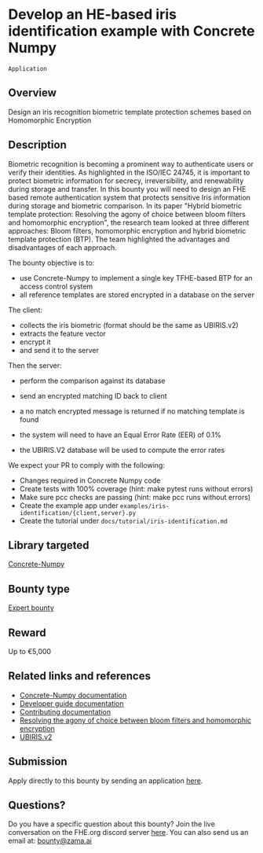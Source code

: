 # Develop an HE-based iris identification example with Concrete Numpy
`Application`

## Overview
Design an iris recognition biometric template protection schemes based on Homomorphic Encryption

## Description

Biometric recognition is becoming a prominent way to authenticate users or verify their identities. As highlighted in the ISO/IEC 24745, it is important to protect biometric information for secrecy, irreversibility, and renewability during storage and transfer.
In this bounty you will need to design an FHE based remote authentication system that protects sensitive Iris information during storage and biometric comparison.
In its paper "Hybrid biometric template protection: Resolving the agony of choice between bloom filters and homomorphic encryption", the research team looked at three different approaches: Bloom filters, homomorphic encryption and hybrid biometric template protection (BTP). The team highlighted the advantages and disadvantages of each approach.

The bounty objective is to:

* use Concrete-Numpy to implement a single key TFHE-based BTP for an access control system
* all reference templates are stored encrypted in a database on the server

The client:
* collects the iris biometric (format should be the same as UBIRIS.v2)
* extracts the feature vector
* encrypt it
* and send it to the server

Then the server:
* perform the comparison against its database
* send an encrypted matching ID back to client
* a no match encrypted message is returned if no matching template is found

* the system will need to have an Equal Error Rate (EER) of 0.1%
* the UBIRIS.V2 database will be used to compute the error rates

We expect your PR to comply with the following:

* Changes required in Concrete Numpy code
* Create tests with 100% coverage (hint: make pytest runs without errors)
* Make sure pcc checks are passing (hint: make pcc runs without errors)
* Create the example app under `examples/iris-identification/{client,server}.py`
* Create the tutorial under `docs/tutorial/iris-identification.md`

## Library targeted
[Concrete-Numpy](https://github.com/zama-ai/concrete-numpy)

## Bounty type
[Expert bounty](https://github.com/zama-ai/bounty-program#expert-bounties)

## Reward
Up to €5,000

## Related links and references
- [Concrete-Numpy documentation](https://docs.zama.ai/concrete-numpy)
- [Developer guide documentation](https://docs.zama.ai/concrete-numpy/developer/)
- [Contributing documentation](https://docs.zama.ai/concrete-numpy/developer/contributing)
- [Resolving the agony of choice between bloom filters and homomorphic encryption](https://doi.org/10.1049/bme2.12075)
- [UBIRIS.v2](http://iris.di.ubi.pt/ubiris2.html)

## Submission
Apply directly to this bounty by sending an application [here](https://zama.ai/bounty-program-application).

## Questions?
Do you have a specific question about this bounty? Join the live conversation on the FHE.org discord server [here](https://discord.fhe.org). You can also send us an email at: bounty@zama.ai
